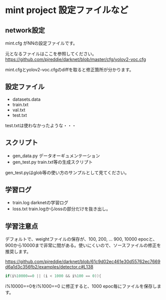 # mint project 設定ファイルなど

## network設定
mint.cfg がNNの設定ファイルです。

元となるファイルはここを参照してください。<br>
https://github.com/pjreddie/darknet/blob/master/cfg/yolov2-voc.cfg

mint.cfgとyolov2-voc.cfgのdiffを取ると修正箇所が分かります。


## 設定ファイル
- datasets.data 
- train.txt
- val.txt
- test.txt

test.txtは使わなかったような・・・

## スクリプト

- gen_data.py データオーギュメンテーション
- gen_test.py train.txt等の生成スクリプト

gen_test.pyはglob等の使い方のサンプルとして見てください。

## 学習ログ
- train.log darknetの学習ログ
- loss.txt train.logからlossの部分だけを抜き出し。

## 学習注意点
デフォルトで、weightファイルの保存が、100, 200, ... 900, 10000 epocと、900から10000まで非常に間がある。使いにくいので、ソースファイルの修正を推奨します。

https://github.com/pjreddie/darknet/blob/61c9d02ec461e30d55762ec7669d6a1d3c356fb2/examples/detector.c#L138

```c
if(i%10000==0 || (i < 1000 && i%100 == 0)){
```

i%10000==0をi%1000==0 に修正すると、1000 epoc毎にファイルを保存します。

